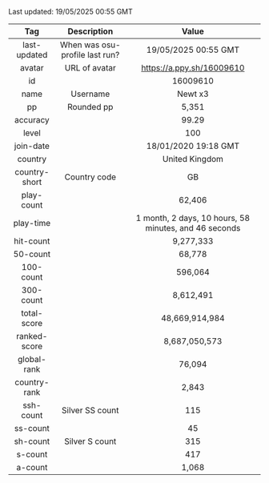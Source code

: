 Last updated: <!-- osu-last-updated -->19/05/2025 00:55 GMT<!-- osu-last-updated -->

|      Tag      |          Description           |                                              Value                                               |
| :-----------: | :----------------------------: | :----------------------------------------------------------------------------------------------: |
| last-updated  | When was osu-profile last run? |                <!-- osu-last-updated -->19/05/2025 00:55 GMT<!-- osu-last-updated -->                |
|    avatar     |         URL of avatar          |                 <!-- osu-avatar -->https://a.ppy.sh/16009610<!-- osu-avatar -->                  |
|      id       |                                |                              <!-- osu-id -->16009610<!-- osu-id -->                              |
|     name      |            Username            |                            <!-- osu-name -->Newt x3<!-- osu-name -->                             |
|      pp       |           Rounded pp           |                               <!-- osu-pp -->5,351<!-- osu-pp -->                                |
|   accuracy    |                                |                         <!-- osu-accuracy -->99.29<!-- osu-accuracy -->                          |
|     level     |                                |                             <!-- osu-level -->100<!-- osu-level -->                              |
|   join-date   |                                |                   <!-- osu-join-date -->18/01/2020 19:18 GMT<!-- osu-join-date -->                   |
|    country    |                                |                      <!-- osu-country -->United Kingdom<!-- osu-country -->                      |
| country-short |          Country code          |                      <!-- osu-country-short -->GB<!-- osu-country-short -->                      |
|  play-count   |                                |                       <!-- osu-play-count -->62,406<!-- osu-play-count -->                       |
|   play-time   |                                | <!-- osu-play-time -->1 month, 2 days, 10 hours, 58 minutes, and 46 seconds<!-- osu-play-time --> |
|   hit-count   |                                |                      <!-- osu-hit-count -->9,277,333<!-- osu-hit-count -->                       |
|   50-count    |                                |                         <!-- osu-50-count -->68,778<!-- osu-50-count -->                         |
|   100-count   |                                |                       <!-- osu-100-count -->596,064<!-- osu-100-count -->                        |
|   300-count   |                                |                      <!-- osu-300-count -->8,612,491<!-- osu-300-count -->                       |
|  total-score  |                                |                  <!-- osu-total-score -->48,669,914,984<!-- osu-total-score -->                  |
| ranked-score  |                                |                 <!-- osu-ranked-score -->8,687,050,573<!-- osu-ranked-score -->                  |
|  global-rank  |                                |                      <!-- osu-global-rank -->76,094<!-- osu-global-rank -->                      |
| country-rank  |                                |                     <!-- osu-country-rank -->2,843<!-- osu-country-rank -->                      |
|   ssh-count   |        Silver SS count         |                         <!-- osu-ssh-count -->115<!-- osu-ssh-count -->                          |
|   ss-count    |                                |                           <!-- osu-ss-count -->45<!-- osu-ss-count -->                           |
|   sh-count    |         Silver S count         |                          <!-- osu-sh-count -->315<!-- osu-sh-count -->                           |
|    s-count    |                                |                           <!-- osu-s-count -->417<!-- osu-s-count -->                            |
|    a-count    |                                |                           <!-- osu-a-count -->1,068<!-- osu-a-count -->                            |

